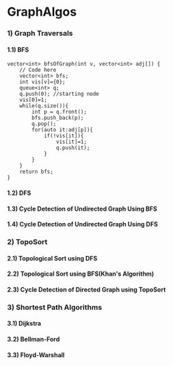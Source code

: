 # GraphAlgos

### 1) Graph Traversals

#### 1.1) BFS

```c++:
vector<int> bfsOfGraph(int v, vector<int> adj[]) {
    // Code here
    vector<int> bfs;
    int vis[v]={0};
    queue<int> q;
    q.push(0); //starting node
    vis[0]=1;
    while(q.size()){
        int p = q.front();
        bfs.push_back(p);
        q.pop();
        for(auto it:adj[p]){
            if(!vis[it]){
                vis[it]=1;
                q.push(it);
            }
        }
    }
    return bfs;
}

```

#### 1.2) DFS
#### 1.3) Cycle Detection of Undirected Graph Using BFS
#### 1.4) Cycle Detection of Undirected Graph Using DFS

### 2) TopoSort

#### 2.1) Topological Sort using DFS
#### 2.2) Topological Sort using BFS(Khan's Algorithm)
#### 2.3) Cycle Detection of Directed Graph using TopoSort

### 3) Shortest Path Algorithms

#### 3.1) Dijkstra
#### 3.2) Bellman-Ford
#### 3.3) Floyd-Warshall




